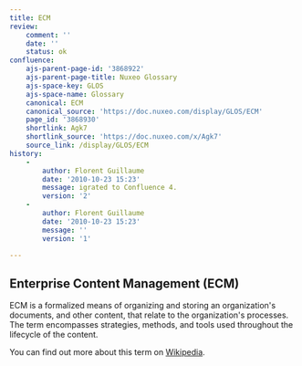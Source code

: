 ```yaml
---
title: ECM
review:
    comment: ''
    date: ''
    status: ok
confluence:
    ajs-parent-page-id: '3868922'
    ajs-parent-page-title: Nuxeo Glossary
    ajs-space-key: GLOS
    ajs-space-name: Glossary
    canonical: ECM
    canonical_source: 'https://doc.nuxeo.com/display/GLOS/ECM'
    page_id: '3868930'
    shortlink: Agk7
    shortlink_source: 'https://doc.nuxeo.com/x/Agk7'
    source_link: /display/GLOS/ECM
history:
    - 
        author: Florent Guillaume
        date: '2010-10-23 15:23'
        message: igrated to Confluence 4.
        version: '2'
    - 
        author: Florent Guillaume
        date: '2010-10-23 15:23'
        message: ''
        version: '1'

---
```

## Enterprise Content Management (ECM)

ECM is a formalized means of organizing and storing an organization's documents, and other content, that relate to the organization's processes. The term encompasses strategies, methods, and tools used throughout the lifecycle of the content.

You can find out more about this term on [Wikipedia](http://en.wikipedia.org/wiki/Enterprise_Content_Management).